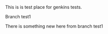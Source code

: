 This is is test place for genkins tests.

Branch test1

There is something new here from branch test1
